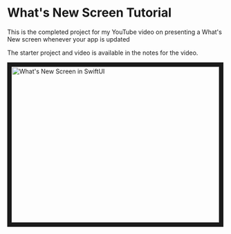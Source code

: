 # What's New Screen Tutorial

This is the completed project for my YouTube video on presenting a What's New screen whenever your app is updated

The starter project and video is available in the notes for the video.

<a href="http://www.youtube.com/watch?feature=player_embedded&v=6dLgI01psew
" target="_blank"><img src="http://img.youtube.com/vi/6dLgI01psew/0.jpg" 
alt="What's New Screen in SwiftUI" width="480" height="360" border="10" /></a>


